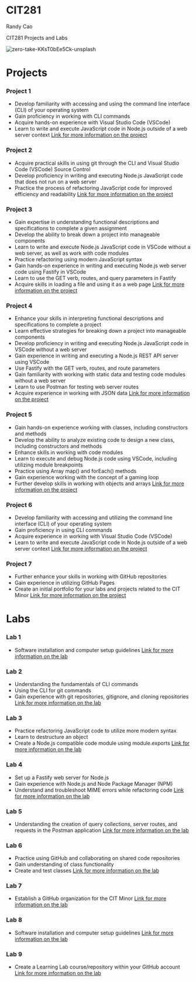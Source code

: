 # CIT281
Randy Cao

CIT281 Projects and Labs

![zero-take-KKsT0bEe5Ck-unsplash](https://github.com/RandECao/CIT281/assets/133427268/63a67f86-94c3-4ed7-a0f9-d7183e4de67e)


# Projects

### Project 1
- Develop familiarity with accessing and using the command line interface (CLI) of your operating system
- Gain proficiency in working with CLI commands
- Acquire hands-on experience with Visual Studio Code (VSCode)
- Learn to write and execute JavaScript code in Node.js outside of a web server context
[Link for more information on the project](https://randecao.github.io/CIT281_p1/) 

### Project 2
- Acquire practical skills in using git through the CLI and Visual Studio Code (VSCode) Source Control
- Develop proficiency in writing and executing Node.js JavaScript code that does not run on a web server
- Practice the process of refactoring JavaScript code for improved efficiency and readability
[Link for more information on the project](https://randecao.github.io/CIT281_p2/)

### Project 3
- Gain expertise in understanding functional descriptions and specifications to complete a given assignment
- Develop the ability to break down a project into manageable components
- Learn to write and execute Node.js JavaScript code in VSCode without a web server, as well as work with code modules
- Practice refactoring using modern JavaScript syntax
- Gain hands-on experience in writing and executing Node.js web server code using Fastify in VSCode
- Learn to use the GET verb, routes, and query parameters in Fastify
- Acquire skills in loading a file and using it as a web page
[Link for more information on the project](https://randecao.github.io/CIT281_p3/)

### Project 4
- Enhance your skills in interpreting functional descriptions and specifications to complete a project
- Learn effective strategies for breaking down a project into manageable components
- Develop proficiency in writing and executing Node.js JavaScript code in VSCode without a web server
- Gain experience in writing and executing a Node.js REST API server using VSCode
- Use Fastify with the GET verb, routes, and route parameters
- Gain familiarity with working with static data and testing code modules without a web server
- Learn to use Postman for testing web server routes
- Acquire experience in working with JSON data
[Link for more information on the project](https://randecao.github.io/CIT281_p4/)

### Project 5
- Gain hands-on experience working with classes, including constructors and methods
- Develop the ability to analyze existing code to design a new class, including constructors and methods
- Enhance skills in working with code modules
- Learn to execute and debug Node.js code using VSCode, including utilizing module breakpoints
- Practice using Array map() and forEach() methods
- Gain experience working with the concept of a gaming loop
- Further develop skills in working with objects and arrays
[Link for more information on the project](https://randecao.github.io/CIT281_p5/)

### Project 6
- Develop familiarity with accessing and utilizing the command line interface (CLI) of your operating system
- Gain proficiency in using CLI commands
- Acquire experience in working with Visual Studio Code (VSCode)
- Learn to write and execute JavaScript code in Node.js outside of a web server context
[Link for more information on the project](https://randecao.github.io/CIT281_p6/)

### Project 7
- Further enhance your skills in working with GitHub repositories
- Gain experience in utilizing GitHub Pages
- Create an initial portfolio for your labs and projects related to the CIT Minor
[Link for more information on the project](https://randecao.github.io/CIT281_p7/)

# Labs
### Lab 1
- Software installation and computer setup guidelines
[Link for more information on the lab](https://randecao.github.io/CIT281_lab1/)

### Lab 2
- Understanding the fundamentals of CLI commands
- Using the CLI for git commands
- Gain experience with git repositories, gitignore, and cloning repositories
[Link for more information on the lab](https://randecao.github.io/CIT281_lab2/)

### Lab 3
- Practice refactoring JavaScript code to utilize more modern syntax
- Learn to destructure an object
- Create a Node.js compatible code module using module.exports
[Link for more information on the lab](https://randecao.github.io/CIT281_lab3/)

### Lab 4
- Set up a Fastify web server for Node.js
- Gain experience with Node.js and Node Package Manager (NPM)
- Understand and troubleshoot MIME errors while refactoring code
[Link for more information on the lab](https://randecao.github.io/CIT281_lab4/)

### Lab 5
- Understanding the creation of query collections, server routes, and requests in the Postman application
[Link for more information on the lab](https://randecao.github.io/CIT281_lab5/)

### Lab 6
- Practice using GitHub and collaborating on shared code repositories
- Gain understanding of class functionality
- Create and test classes
[Link for more information on the lab](https://randecao.github.io/CIT281_lab6/)

### Lab 7
- Establish a GitHub organization for the CIT Minor
[Link for more information on the lab](https://randecao.github.io/CIT281_lab7/)

### Lab 8
- Software installation and computer setup guidelines
[Link for more information on the lab](https://randecao.github.io/CIT281_lab8/)

### Lab 9
- Create a Learning Lab course/repository within your GitHub account
[Link for more information on the lab](https://randecao.github.io/CIT281_lab9/)
